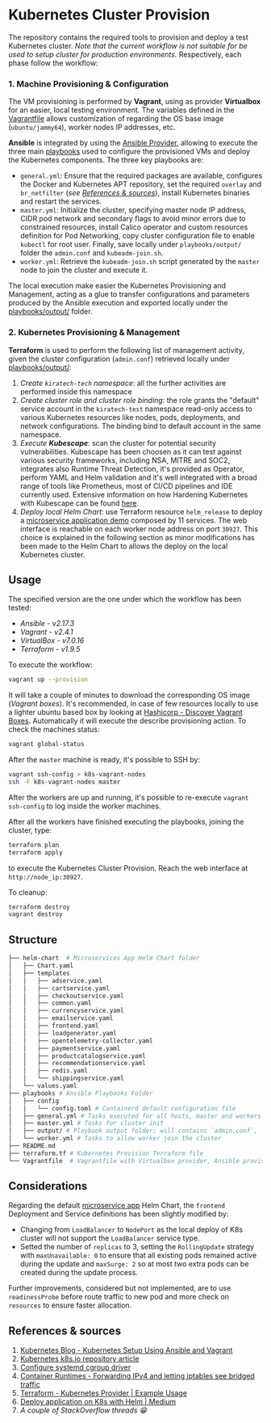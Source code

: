 
# Kubernetes Cluster Provision
The repository contains the required tools to provision and deploy a test Kubernetes cluster. 
*Note that the current workflow is not suitable for be used to setup cluster for production environments.* Respectively, each phase follow the workflow:

### 1. Machine Provisioning & Configuration
The VM provisioning is performed by **Vagrant**, using as provider **Virtualbox** for an easier, local testing environment. The variables defined in the [Vagrantfile](Vagrantfile) allows customization of regarding the OS base image (`ubuntu/jammy64`), worker nodes IP addresses, etc.

**Ansible** is integrated by using the [Ansible Provider](https://developer.hashicorp.com/vagrant/docs/provisioning/ansible), allowing to execute the three main [playbooks](./playbooks/) used to configure the provisioned VMs and deploy the Kubernetes components.
The three key playbooks are:
- `general.yml`: Ensure that the required packages are available, configures the Docker and Kubernetes APT repository, set the required `overlay` and `br_netfilter` (*see [References \& sources](#sources)*), install Kubernetes binaries and restart the services.
- `master.yml`: Initialize the cluster, specifying master node IP address, CIDR pod network and secondary flags to avoid minor errors due to constrained resources, install Calico operator and custom resources definition for Pod Networking, copy cluster configuration file to enable `kubectl` for root user. Finally, save locally under `playbooks/output/` folder the `admin.conf` and `kubeadm-join.sh`. 
- `worker.yml`: Retrieve the `kubeadm-join.sh` script generated by the `master` node to join the cluster and execute it.

The local execution make easier the Kubernetes Provisioning and Management, acting as a glue to transfer configurations and parameters produced by the Ansible execution and exported locally under the [playbooks/output/](./playbooks/output/) folder.


### 2. Kubernetes Provisioning & Management
**Terraform** is used to perform the following list of management activity, given the cluster configuration (`admin.conf`) retrieved locally under [playbooks/output/](./playbooks/output/):
1. *Create `kiratech-tech` namespace*: all the further activities are performed inside this namespace
2. *Create cluster role and cluster role binding*: the role grants the "default" service account in the `kiratech-test` namespace read-only access to various Kubernetes resources like nodes, pods, deployments, and network configurations. The binding bind to default account in the same namespace.
3. *Execute **Kubescape***: scan the cluster for potential security vulnerabilities. Kubescape has been choosen as it can test against various security frameworks, including NSA, MITRE and SOC2, integrates also Runtime Threat Detection, it's provided as Operator, perform YAML and Helm validation and it's well integrated with a broad range of tools like Prometheus, most of CI/CD pipelines and IDE currently used. Extensive information on how Hardening Kubernetes with Kubescape can be found [here](https://kubescape.io/docs/guides/kubescape-cli/#workload-scanning).
4. *Deploy local Helm Chart*: use Terraform resource `helm_release` to deploy a [microservice application demo](https://github.com/GoogleCloudPlatform/microservices-demo) composed by 11 services. The web interface is reachable on each worker node address on port `30927`. This choice is explained in the following section as minor modifications has been made to the Helm Chart to allows the deploy on the local Kubernetes cluster.

## Usage
The specified version are the one under which the workflow has been tested:
- *Ansible - v2.17.3*
- *Vagrant - v2.4.1*
- *VirtualBox - v7.0.16*
- *Terraform - v1.9.5*

To execute the workflow:
```bash
vagrant up --provision
```
It will take a couple of minutes to download the corresponding OS image (*Vagrant boxes*). It's recommended, in case of few resources locally to use a lighter ubuntu based box by looking at [Hashicorp - Discover Vagrant Boxes](https://portal.cloud.hashicorp.com/vagrant/discover).
Automatically it will execute the describe provisioning action. 
To check the machines status:
```bash
vagrant global-status
```

After the `master` machine is ready, it's possible to SSH by:
```bash
vagrant ssh-config > k8s-vagrant-nodes
ssh -F k8s-vagrant-nodes master
```
After the workers are up and running, it's possible to re-execute `vagrant ssh-config` to log inside the worker machines.

After all the workers have finished executing the playbooks, joining the cluster, type:
```bash
terraform plan
terraform apply
```
to execute the Kubernetes Cluster Provision. Reach the web interface at `http://node_ip:30927`. 


To cleanup:
```bash
terraform destroy
vagrant destroy
```

## Structure
```bash
├── helm-chart  # Microservices App Helm Chart folder
│   ├── Chart.yaml
│   ├── templates
│   │   ├── adservice.yaml
│   │   ├── cartservice.yaml
│   │   ├── checkoutservice.yaml
│   │   ├── common.yaml
│   │   ├── currencyservice.yaml
│   │   ├── emailservice.yaml
│   │   ├── frontend.yaml
│   │   ├── loadgenerator.yaml
│   │   ├── opentelemetry-collector.yaml
│   │   ├── paymentservice.yaml
│   │   ├── productcatalogservice.yaml
│   │   ├── recommendationservice.yaml
│   │   ├── redis.yaml
│   │   └── shippingservice.yaml
│   └── values.yaml
├── playbooks # Ansible Playbooks Folder
│   ├── config
│   │   └── config.toml # Containerd default configuration file
│   ├── general.yml # Tasks executed for all hosts, master and workers
│   ├── master.yml # Tasks for cluster init
│   ├── output/ # Playbook output folder: will contains `admin.conf`, `kubeadm-join.sh`
│   └── worker.yml # Tasks to allow worker join the cluster
├── README.md
├── terraform.tf # Kubernetes Provision Terraform file
└── Vagrantfile  # Vagrantfile with Virtualbox provider, Ansible provisioner
```

## Considerations
Regarding the default [microservice app](https://github.com/GoogleCloudPlatform/microservices-demo) Helm Chart, the `frontend` Deployment and Service definitions has been slightly modified by:
- Changing from `LoadBalancer` to `NodePort` as the local deploy of K8s cluster will not support the `LoadBalancer` service type.
- Setted the number of `replicas` to $3$, setting the `RollingUpdate` strategy with `maxUnavailable: 0` to ensure that all existing pods remained active during the update and `maxSurge: 2` so at most two extra pods can be created during the update process. 

Further improvements, considered but not implemented, are to use `readinessProbe` before route traffic to new pod and more check on `resources` to ensure faster allocation.



## References & sources
<a name="sources"></a>

1. [Kubernetes Blog - Kubernetes Setup Using Ansible and Vagrant](https://kubernetes.io/blog/2019/03/15/kubernetes-setup-using-ansible-and-vagrant/)
2. [Kubernetes k8s.io repository article](https://medium.com/@martin.hodges/installing-kubernetes-from-the-new-k8s-io-repository-using-ansible-8e7319fa97fd)
3. [Configure systemd cgroup driver](https://kubernetes.io/docs/setup/production-environment/container-runtimes/#containerd-systemd)
4. [Container Runtimes - Forwarding IPv4 and letting iptables see bridged traffic](https://v1-29.docs.kubernetes.io/docs/setup/production-environment/container-runtimes/#forwarding-ipv4-and-letting-iptables-see-bridged-traffic)
5. [Terraform - Kubernetes Provider | Example Usage](https://registry.terraform.io/providers/hashicorp/kubernetes/latest/docs?ajs_aid=9178b4d2-7acb-417d-9ef2-a70cdc36042b&product_intent=terraform&utm_source=WEBSITE&utm_medium=WEB_IO&utm_offer=ARTICLE_PAGE&utm_content=DOCS#example-usage)
6. [Deploy application on K8s with Helm | Medium](https://wkrzywiec.medium.com/how-to-deploy-application-on-kubernetes-with-helm-39f545ad33b8)
6. *A couple of StackOverflow threads 😁*